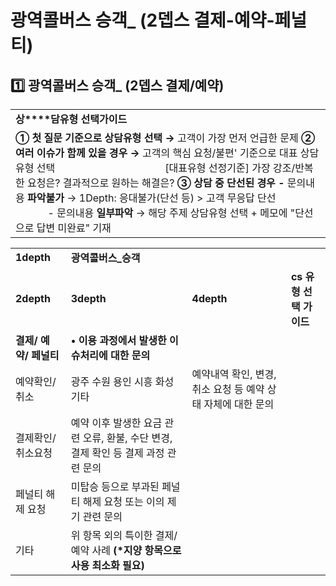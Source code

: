 # 광역콜버스 승객_ (2뎁스 결제-예약-페널티)

**1️⃣ 광역콜버스 승객\_** **(2뎁스 결제/예약)**
----------------------------------

|  |
| --- |
| **상****담유형 선택가이드** |
| **① 첫 질문 기준으로 상담유형 선택 →** 고객이 가장 먼저 언급한 문제  **② 여러 이슈가 함께 있을 경우 →** 고객의 핵심 요청/불편' 기준으로 대표 상담유형 선택                                         [대표유형 선정기준] 가장 강조/반복한 요청은? 결과적으로 원하는 해결은?  **③ 상담 중 단선된 경우 -** 문의내용 **파악불가** → 1Depth: 응대불가(단선 등) > 고객 무응답 단선                             - 문의내용 **일부파악** → 해당 주제 상담유형 선택 + 메모에 "단선으로 답변 미완료" 기재 |

|  |  |  |  |
| --- | --- | --- | --- |
| **1depth** | **광역콜버스\_승객** | | |
| **2depth** | **3depth** | **4depth** | **cs 유형 선택 가이드** |
| **결제/ 예약/ 페널티** | **• 이용 과정에서 발생한 이슈처리에 대한 문의** | | |
| 예약확인/취소 | 광주  수원  용인  시흥  화성  기타 | 예약내역 확인, 변경, 취소 요청 등 예약 상태 자체에 대한 문의 |
| 결제확인/취소요청 | 예약 이후 발생한 요금 관련 오류, 환불, 수단 변경, 결제 확인 등 결제 과정 관련 문의 |
| 페널티 해제 요청 | 미탑승 등으로 부과된 페널티 해제 요청 또는 이의 제기 관련 문의 |
| 기타 | 위 항목 외의 특이한 결제/예약 사례 **(\*지양 항목으로 사용 최소화 필요)** |